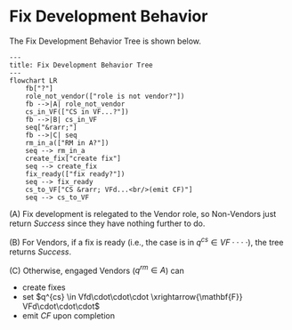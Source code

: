 # Fix Development Behavior

The Fix Development Behavior Tree is shown below. 

```mermaid
---
title: Fix Development Behavior Tree
---
flowchart LR
    fb["?"]
    role_not_vendor(["role is not vendor?"])
    fb -->|A| role_not_vendor
    cs_in_VF(["CS in VF...?"])
    fb -->|B| cs_in_VF
    seq["&rarr;"]
    fb -->|C| seq
    rm_in_a(["RM in A?"])
    seq --> rm_in_a
    create_fix["create fix"]
    seq --> create_fix
    fix_ready(["fix ready?"])
    seq --> fix_ready
    cs_to_VF["CS &rarr; VFd...<br/>(emit CF)"]
    seq --> cs_to_VF
```

(A) Fix development is relegated to the Vendor role, so Non-Vendors just return *Success* since they have nothing further to do.

(B) For Vendors, if a fix is ready (i.e., the case is in $q^{cs} \in VF\cdot\cdot\cdot\cdot$), the tree returns *Success*.

(C) Otherwise, engaged Vendors ($q^{rm} \in A$) can 

- create fixes
- set $q^{cs} \in Vfd\cdot\cdot\cdot \xrightarrow{\mathbf{F}} VFd\cdot\cdot\cdot$ 
- emit $CF$ upon completion
